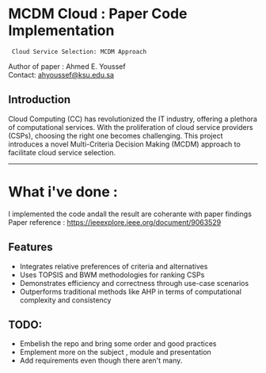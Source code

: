 # MCDM Cloud : Paper Code Implementation 

     Cloud Service Selection: MCDM Approach
  
Author of paper : Ahmed E. Youssef  
Contact: ahyoussef@ksu.edu.sa


## Introduction

Cloud Computing (CC) has revolutionized the IT industry, offering a plethora of computational services. With the proliferation of cloud service providers (CSPs), choosing the right one becomes challenging. This project introduces a novel Multi-Criteria Decision Making (MCDM) approach to facilitate cloud service selection.

---

# What i've done : 
I implemented the code andall the result are coherante with paper findings 
Paper reference : https://ieeexplore.ieee.org/document/9063529

## Features

- Integrates relative preferences of criteria and alternatives
- Uses TOPSIS and BWM methodologies for ranking CSPs
- Demonstrates efficiency and correctness through use-case scenarios
- Outperforms traditional methods like AHP in terms of computational complexity and consistency


## TODO: 
+ Embelish the repo and bring some order and good practices
+ Emplement more on the subject , module and presentation 
+ Add requirements even though there aren't many.





